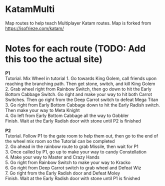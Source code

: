 # KatamMulti
Map routes to help teach Multiplayer Katam routes. Map is forked from https://isofrieze.com/katam/

# Notes for each route (TODO: Add this too the actual site)
**P1**  
    Tutorial. Mix Wheel in tutorial
    1. Go towards King Golem, call friends upon reaching the branching path. Then get stone, switch, and kill King Golem  
    2. Grab wheel right from Rainbow Switch, then go down to hit the Early Bottom Cabbage Switch. Go right and make your way to hit both Carrot Switches. Then go right from the Deep Carrot switch to defeat Mega Titan  
    3. Go right from Early Bottom Cabbage down to hit the Early Radish switch. Then make your way to Meta Knight  
    4. Go left from Early Bottom Cabbage all the way to Gobbler  
    Finish. Wait at the Early Radish door with stone until P2 is finished  

**P2**   
    Tutorial. Follow P1 to the gate room to help them out, then go to the end of the wheel mix room so the Tutorial can be completed  
    2. Go ahead in the rainbow route to grab Missile, then wait for P1  
    3. Once called by P1, go up to make your way to candy Constellation  
    4. Make your way to Master and Crazy Hands  
    5. Go right from Rainbow Switch to make your way to Kracko  
    6. Go right from Deep Carrot switch to grab wheel and Defeat Wiz  
    7. Go right from the Early Radish door and Defeat Moley  
    Finish. Wait at the Early Radish door with stone until P1 is finished  
